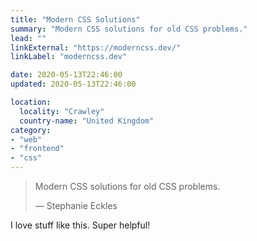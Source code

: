 ```yaml
---
title: "Modern CSS Solutions"
summary: "Modern CSS solutions for old CSS problems."
lead: ""
linkExternal: "https://moderncss.dev/"
linkLabel: "moderncss.dev"

date: 2020-05-13T22:46:00
updated: 2020-05-13T22:46:00

location:
  locality: "Crawley"
  country-name: "United Kingdom"
category:
- "web"
- "frontend"
- "css"
---
```


> Modern CSS solutions for old CSS problems.
> <footer>&mdash; Stephanie Eckles</footer>

I love stuff like this. Super helpful!
